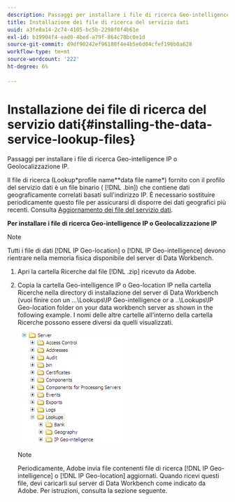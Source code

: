 ```yaml
---
description: Passaggi per installare i file di ricerca Geo-intelligence IP o Geolocalizzazione IP.
title: Installazione dei file di ricerca del servizio dati
uuid: a3fe8a14-2c74-4105-bc5b-2298f0f4b61e
exl-id: b19904f4-ead0-4bed-a79f-864c78bc0e1d
source-git-commit: d9df90242ef96188f4e4b5e6d04cfef196b0a628
workflow-type: tm+mt
source-wordcount: '222'
ht-degree: 6%

---
```


# Installazione dei file di ricerca del servizio dati{#installing-the-data-service-lookup-files}

Passaggi per installare i file di ricerca Geo-intelligence IP o Geolocalizzazione IP.

Il file di ricerca (Lookup\*profile name*\*data file name*) fornito con il profilo del servizio dati è un file binario ( [!DNL .bin]) che contiene dati geograficamente correlati basati sull&#39;indirizzo IP. È necessario sostituire periodicamente questo file per assicurarsi di disporre dei dati geografici più recenti. Consulta [Aggiornamento dei file del servizio dati](../../../../home/c-geo-oview/c-wk-data-svcs/c-updt-data-svc-files.md#concept-2b3d11e4cb814fc09add5de58a87045c).

**Per installare i file di ricerca Geo-intelligence IP o Geolocalizzazione IP**

>[!NOTE]
>
>Tutti i file di dati [!DNL IP Geo-location] o [!DNL IP Geo-intelligence] devono rientrare nella memoria fisica disponibile del server di Data Workbench.

1. Apri la cartella Ricerche dal file [!DNL .zip] ricevuto da Adobe.
1. Copia la cartella Geo-intelligence IP o Geo-location IP nella cartella Ricerche nella directory di installazione del server di Data Workbench (vuoi finire con un ...\Lookups\IP Geo-intelligence or a ..\Lookups\IP Geo-location folder on your data workbench server as shown in the following example. I nomi delle altre cartelle all’interno della cartella Ricerche possono essere diversi da quelli visualizzati.

   ![Informazioni sul passaggio](assets/Geo_installLookups_dirIP.png)

   >[!NOTE]
   >
   >Periodicamente, Adobe invia file contenenti file di ricerca [!DNL IP Geo-intelligence] o [!DNL IP Geo-location] aggiornati. Quando ricevi questi file, devi caricarli sul server di Data Workbench come indicato da Adobe. Per istruzioni, consulta la sezione seguente.
